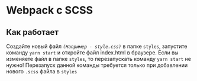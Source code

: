 # Webpack с SCSS

## Как работает

Создайте новый файл _`(Например - style.css)`_ в папке `styles`, запустите команду `yarn start` и откройте файл index.html в браузере. Если вы изменяете файл в папке `styles`, то перезапускать команду `yarn start` не нужно! Перезапуск данной команды требуется только при добавлении нового `.scss` файла в `styles`
